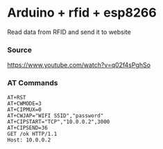 # Arduino + rfid + esp8266

Read data from RFID and send it to website



### Source
https://www.youtube.com/watch?v=q02f4sPghSo

### AT Commands
```
AT+RST
AT+CWMODE=3
AT+CIPMUX=0
AT+CWJAP="WIFI SSID","password"
AT+CIPSTART="TCP","10.0.0.2",3000
AT+CIPSEND=36
GET /ok HTTP/1.1
Host: 10.0.0.2
```
